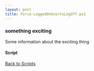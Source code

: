 ```yaml
---
layout: post
title: Force-LoggedOnUsertoLogOff.ps1
---
```


### something exciting

Some information about the exciting thing

#### Script

<script src="https://gist-it.appspot.com/github.com/BanterBoy/scripts-blog/blob/master/PowerShell/scripts/activeDirectory/Force-LoggedOnUsertoLogOff.ps1"></script>

<a href="/menu/_pages/scripts.html">Back to Scripts</a>
